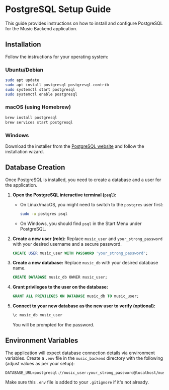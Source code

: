 # PostgreSQL Setup Guide

This guide provides instructions on how to install and configure PostgreSQL for the Music Backend application.

## Installation

Follow the instructions for your operating system:

### Ubuntu/Debian
```bash
sudo apt update
sudo apt install postgresql postgresql-contrib
sudo systemctl start postgresql
sudo systemctl enable postgresql
```

### macOS (using Homebrew)
```bash
brew install postgresql
brew services start postgresql
```

### Windows
Download the installer from the [PostgreSQL website](https://www.postgresql.org/download/windows/) and follow the installation wizard.

## Database Creation

Once PostgreSQL is installed, you need to create a database and a user for the application.

1.  **Open the PostgreSQL interactive terminal (`psql`):**
    *   On Linux/macOS, you might need to switch to the `postgres` user first:
        ```bash
        sudo -u postgres psql
        ```
    *   On Windows, you should find `psql` in the Start Menu under PostgreSQL.

2.  **Create a new user (role):**
    Replace `music_user` and `your_strong_password` with your desired username and a secure password.
    ```sql
    CREATE USER music_user WITH PASSWORD 'your_strong_password';
    ```

3.  **Create a new database:**
    Replace `music_db` with your desired database name.
    ```sql
    CREATE DATABASE music_db OWNER music_user;
    ```

4.  **Grant privileges to the user on the database:**
    ```sql
    GRANT ALL PRIVILEGES ON DATABASE music_db TO music_user;
    ```

5.  **Connect to your new database as the new user to verify (optional):**
    ```sql
    \c music_db music_user
    ```
    You will be prompted for the password.

## Environment Variables
The application will expect database connection details via environment variables. Create a `.env` file in the `music_backend` directory with the following (adjust values as per your setup):

```env
DATABASE_URL=postgresql://music_user:your_strong_password@localhost/music_db
```

Make sure this `.env` file is added to your `.gitignore` if it's not already.
